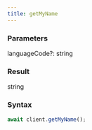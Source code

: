 ```yaml
---
title: getMyName
---
```


### Parameters 

<div class="flex flex-col gap-3"><div class="flex flex-col gap-3"><div><div class="flex gap-2"><div class="font-mono"><span class="font-bold">languageCode</span><span class="opacity-50"><span title="Optional" class="cursor-help">?</span>:</span> <span>string</span></div></div></div></div></div>

### Result 

<div class="font-mono"><span>string</span></div>

### Syntax

```ts
await client.getMyName();
```



